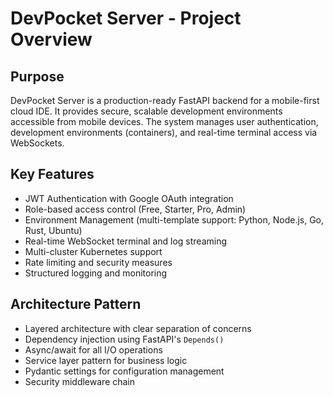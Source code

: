 # DevPocket Server - Project Overview

## Purpose
DevPocket Server is a production-ready FastAPI backend for a mobile-first cloud IDE. It provides secure, scalable development environments accessible from mobile devices. The system manages user authentication, development environments (containers), and real-time terminal access via WebSockets.

## Key Features
- JWT Authentication with Google OAuth integration
- Role-based access control (Free, Starter, Pro, Admin)
- Environment Management (multi-template support: Python, Node.js, Go, Rust, Ubuntu)
- Real-time WebSocket terminal and log streaming
- Multi-cluster Kubernetes support
- Rate limiting and security measures
- Structured logging and monitoring

## Architecture Pattern
- Layered architecture with clear separation of concerns
- Dependency injection using FastAPI's `Depends()`
- Async/await for all I/O operations
- Service layer pattern for business logic
- Pydantic settings for configuration management
- Security middleware chain